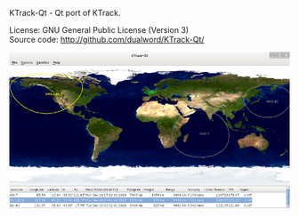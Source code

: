 
KTrack-Qt - Qt port of KTrack.

License: GNU General Public License (Version 3)  
Source code: http://github.com/dualword/KTrack-Qt/  

![Screenshot](screenshot1.png)
